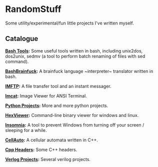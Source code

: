 # RandomStuff

Some utility/experimental/fun little projects I've written myself.

## Catalogue

**[Bash Tools](Bash):** Some useful tools written in bash, including unix2dos, dos2unix, sedmv (a tool to perform batch renaming of files with sed command).

**[BashBrainfuck](Bash/Brainfuck):** A brainfuck language ~interpreter~ translator written in bash.

**[IMFTP](Python/IMFTP):** A file transfer tool and an instant messager.

**[Imcat](Python/ANSI):** Image Viewer for ANSI Terminal.

**[Python Projects](Python):** More and more python projects.

**[HexViewer](C/HexViewer):** Command-line binary viewer for windows and linux.

**[Insomnia](C/Insomnia):** A tool to prevent Windows from turning off your screen / sleeping for a while.

**[CellAuto](C++/CellAuto):** A cellular automata written in C++.

**[Cpp Headers](C++/include):** Some C++ headers.

**[Verlog Projects](Verilog):** Several verilog projects.
